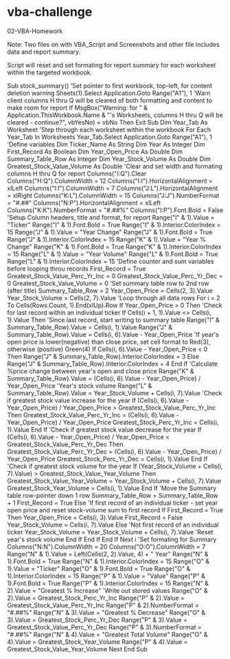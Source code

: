 # vba-challenge
 02-VBA-Homework

Note: 
Two files on with VBA_Script and Screenshots and other file includes data and report summary. 

Script will reset and set formating for report summary for each worksheet within the targeted workbook.

Sub stock_summary()
'Set pointer to first workbook, top-left, for content deletion warning
    Sheets(1).Select
    Application.Goto Range("A1"), 1
'Warn client columns H thru Q will be cleared of both formatting and content to make room for report
    If MsgBox("Warning: for " & Application.ThisWorkbook.Name & "'s Worksheets, columns H thru Q will be cleared - continue?", vbYesNo) = vbNo Then Exit Sub
    Dim Year_Tab As Worksheet
'Step through each worksheet within the workbook
    For Each Year_Tab In Worksheets
        Year_Tab.Select
        Application.Goto Range("A1"), 1
'Define variables
        Dim Ticker_Name As String
        Dim Year As Integer
        Dim First_Record As Boolean
        Dim Year_Open_Price As Double
        Dim Summary_Table_Row As Integer
        Dim Year_Stock_Volume As Double
        Dim Greatest_Stock_Value_Volume As Double
'Clear and set width and formating columns H thru Q for report
        Columns("I:Q").Clear
        Columns("H:Q").ColumnWidth = 12
        Columns("I:I").HorizontalAlignment = xlLeft
        Columns("I:I").ColumnWidth = 7
        Columns("J:L").HorizontalAlignment = xlRight
        Columns("K:L").ColumnWidth = 15
        Columns("J:J").NumberFormat = "#.##"
        Columns("N:P").HorizontalAlignment = xlLeft
        Columns("K:K").NumberFormat = "#.##%"
        Columns("I:P").Font.Bold = False
'Setup Column headers, title and format, for report
        Range("I" & 1).Value = "Ticker"
        Range("I" & 1).Font.Bold = True
        Range("I" & 1).Interior.ColorIndex = 15
        Range("J" & 1).Value = "Year Change"
        Range("J" & 1).Font.Bold = True
        Range("J" & 1).Interior.ColorIndex = 15
        Range("K" & 1).Value = "Year % Change"
        Range("K" & 1).Font.Bold = True
        Range("K" & 1).Interior.ColorIndex = 15
        Range("L" & 1).Value = "Year Volume"
        Range("L" & 1).Font.Bold = True
        Range("L" & 1).Interior.ColorIndex = 15
'Define counter and sum variables before looping throu records
        First_Record = True
        Greatest_Stock_Value_Perc_Yr_Inc = 0
        Greatest_Stock_Value_Perc_Yr_Dec = 0
        Greatest_Stock_Value_Volume = 0
'Set summary table row to 2nd row (after title)
        Summary_Table_Row = 2
        Year_Open_Price = Cells(2, 3).Value
        Year_Stock_Volume = Cells(2, 7).Value
'Loop through all data rows
        For i = 2 To Cells(Rows.Count, 1).End(xlUp).Row
            If Year_Open_Price > 0 Then
'Check for last record within an individual ticker
                If Cells(i + 1, 1).Value <> Cells(i, 1).Value Then
'Since last record, start writing to summary table
                    Range("I" & Summary_Table_Row).Value = Cells(i, 1).Value
                    Range("J" & Summary_Table_Row).Value = Cells(i, 6).Value - Year_Open_Price
'If year's open price is lower(negative) than close price, set cell format to Red(3), otherwise (positive) Green(4)
                    If Cells(i, 6).Value - Year_Open_Price < 0 Then
                        Range("J" & Summary_Table_Row).Interior.ColorIndex = 3
                    Else
                        Range("J" & Summary_Table_Row).Interior.ColorIndex = 4
                    End If
'Calculate %price change between year's open and close price
                    Range("K" & Summary_Table_Row).Value = (Cells(i, 6).Value - Year_Open_Price) / Year_Open_Price
'Year's stock volume
                    Range("L" & Summary_Table_Row).Value = Year_Stock_Volume + Cells(i, 7).Value
'Check if greatest stock value increase for the year
                    If (Cells(i, 6).Value - Year_Open_Price) / Year_Open_Price > Greatest_Stock_Value_Perc_Yr_Inc Then
                        Greatest_Stock_Value_Perc_Yr_Inc = (Cells(i, 6).Value - Year_Open_Price) / Year_Open_Price
                        Greatest_Stock_Perc_Yr_Inc = Cells(i, 1).Value
                    End If
'Check if greatest stock value decrease for the year
                    If (Cells(i, 6).Value - Year_Open_Price) / Year_Open_Price < Greatest_Stock_Value_Perc_Yr_Dec Then
                        Greatest_Stock_Value_Perc_Yr_Dec = (Cells(i, 6).Value - Year_Open_Price) / Year_Open_Price
                        Greatest_Stock_Perc_Yr_Dec = Cells(i, 1).Value
                    End If
'Check if greatest stock volume for the year
                    If (Year_Stock_Volume + Cells(i, 7).Value) > Greatest_Stock_Value_Year_Volume Then
                        Greatest_Stock_Value_Year_Volume = Year_Stock_Volume + Cells(i, 7).Value
                        Greatest_Stock_Year_Volume = Cells(i, 1).Value
                    End If
'Move the Summary table row-pointer down 1 row
                    Summary_Table_Row = Summary_Table_Row + 1
                    First_Record = True
                Else
'If first record of an individual ticker - set year open price and reset stock-volume sum to first record
                    If First_Record = True Then
                        Year_Open_Price = Cells(i, 3).Value
                        First_Record = False
                        Year_Stock_Volume = Cells(i, 7).Value
                    Else
'Not first record of an individual ticker
                       Year_Stock_Volume = Year_Stock_Volume + Cells(i, 7).Value
'Reset year's stock volume
                    End If
                End If
            End If
        Next i
'Set formating for Summary
        Columns("N:N").ColumnWidth = 20
        Columns("O:O").ColumnWidth = 7
        Range("N" & 1).Value = Left(Cells(2, 2).Value, 4) + " Year"
        Range("N" & 1).Font.Bold = True
        Range("N" & 1).Interior.ColorIndex = 15
        Range("O" & 1).Value = "Ticker"
        Range("O" & 1).Font.Bold = True
        Range("O" & 1).Interior.ColorIndex = 15
        Range("P" & 1).Value = "Value"
        Range("P" & 1).Font.Bold = True
        Range("P" & 1).Interior.ColorIndex = 15
        Range("N" & 2).Value = "Greatest % Increase"
'Write out stored values
        Range("O" & 2).Value = Greatest_Stock_Perc_Yr_Inc
        Range("P" & 2).Value = Greatest_Stock_Value_Perc_Yr_Inc
        Range("P" & 2).NumberFormat = "#.##%"
        Range("N" & 3).Value = "Greatest % Decrease"
        Range("O" & 3).Value = Greatest_Stock_Perc_Yr_Dec
        Range("P" & 3).Value = Greatest_Stock_Value_Perc_Yr_Dec
        Range("P" & 3).NumberFormat = "#.##%"
        Range("N" & 4).Value = "Greatest Total Volume"
        Range("O" & 4).Value = Greatest_Stock_Year_Volume
        Range("P" & 4).Value = Greatest_Stock_Value_Year_Volume
    Next
End Sub



